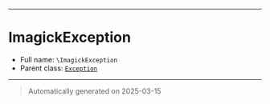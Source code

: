 ***

# ImagickException





* Full name: `\ImagickException`
* Parent class: [`Exception`](./Exception.md)






***
> Automatically generated on 2025-03-15
